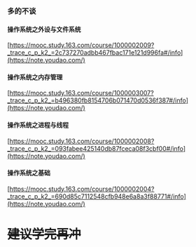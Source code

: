 ### 多的不谈
#### 操作系统之外设与文件系统
[https://mooc.study.163.com/course/1000002009?_trace_c_p_k2_=2c737270adbb467fbac171e121d996fa#/info](https://note.youdao.com/)
#### 操作系统之内存管理
[https://mooc.study.163.com/course/1000003007?_trace_c_p_k2_=b496380fb8154706b071470d0536f387#/info](https://note.youdao.com/)
#### 操作系统之进程与线程
[https://mooc.study.163.com/course/1000002008?_trace_c_p_k2_=093fabee425140db87fceca08f3cbf00#/info](https://note.youdao.com/)
#### 操作系统之基础
[https://mooc.study.163.com/course/1000002004?_trace_c_p_k2_=690d85c7112548cfb948e6a8a3f88771#/info](https://note.youdao.com/)
# ~~建议学完再冲~~
